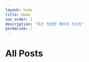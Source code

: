 ```yaml
---
layout: home
title: Home
nav_order: 1
description: "최근 작업한 페이지 리스트"
permalink: /
---
```


# All Posts